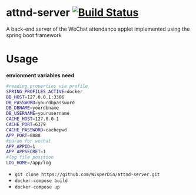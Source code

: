 # attnd-server [![Build Status](https://travis-ci.org/WisperDin/attnd-server.svg?branch=master)](https://travis-ci.org/WisperDin/attnd-server)
A back-end server of the WeChat attendance applet implemented using the spring boot framework

# Usage
**envionment variables need**
```sh
#reading properties via profile
SPRING_PROFILES_ACTIVE=docker 
DB_HOST=127.0.0.1:3306
DB_PASSWORD=yourdbpassword
DB_DBNAME=yourdbname
DB_USERNAME=yourusername
CACHE_HOST=127.0.0.1
CACHE_PORT=6379
CACHE_PASSWORD=cachepwd
APP_PORT=8888
#param for wechat 
APP_APPID=1
APP_APPSECRET=1
#log file position
LOG_HOME=/app/log
```

- `git clone https://github.com/WisperDin/attnd-server.git`
- `docker-compose build`
- `docker-compose up`
